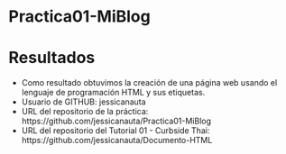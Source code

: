 # Practica01-MiBlog
<h1>Resultados</h1>

<ul>
  <li>Como resultado obtuvimos la creación de una página web usando el lenguaje de programación HTML y sus etiquetas.</li>
  <li>Usuario de GITHUB: jessicanauta</li>
  <li>URL del repositorio de la práctica: https://github.com/jessicanauta/Practica01-MiBlog</li>
  <li>URL del repositorio del Tutorial 01 - Curbside Thai: https://github.com/jessicanauta/Documento-HTML</li>
  </ul>
